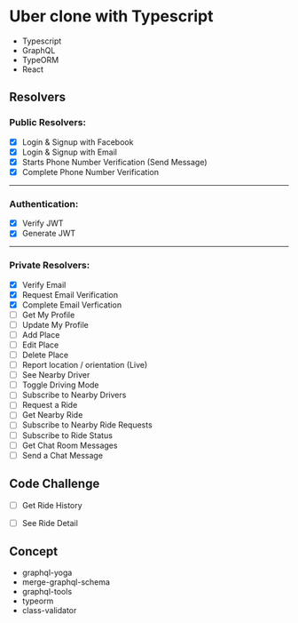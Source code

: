 # Uber clone with Typescript

- Typescript
- GraphQL
- TypeORM
- React

## Resolvers

### Public Resolvers:

- [x] Login & Signup with Facebook
- [x] Login & Signup with Email
- [x] Starts Phone Number Verification (Send Message)
- [x] Complete Phone Number Verification
---

### Authentication:

- [x] Verify JWT
- [x] Generate JWT
---

### Private Resolvers:

- [x] Verify Email
- [x] Request Email Verification
- [x] Complete Email Verfication
- [ ] Get My Profile
- [ ] Update My Profile
- [ ] Add Place
- [ ] Edit Place
- [ ] Delete Place
- [ ] Report location / orientation (Live)
- [ ] See Nearby Driver
- [ ] Toggle Driving Mode
- [ ] Subscribe to Nearby Drivers
- [ ] Request a Ride
- [ ] Get Nearby Ride
- [ ] Subscribe to Nearby Ride Requests
- [ ] Subscribe to Ride Status
- [ ] Get Chat Room Messages
- [ ] Send a Chat Message

## Code Challenge

- [ ] Get Ride History
- [ ] See Ride Detail


## Concept

- graphql-yoga
- merge-graphql-schema
- graphql-tools
- typeorm
- class-validator
